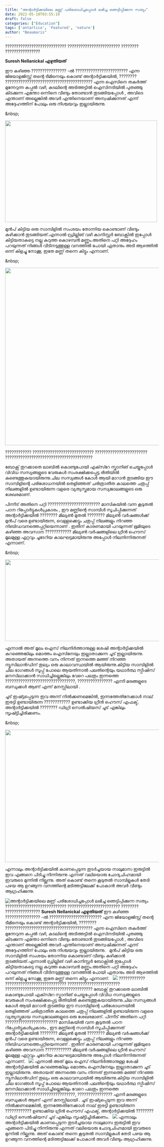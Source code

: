 ```yaml
---
title: "അന്റാർട്ടിക്കയിലെ മണ്ണ് പരിശോധിച്ചപ്പോൾ ലഭിച്ച ഞെട്ടിപ്പിക്കുന്ന സത്യം"
date: 2022-05-10T03:55:19
draft: false
categories: ["Education"]
tags: ['antartica', 'Featured', 'nature']
author: "Beaumaris"
---
```


???????????????????????????? ???????????????????????? ???????? ????????????????

<strong>Suresh Nellanickal എഴുതിയത് </strong>

ഈ കഴിഞ്ഞ ???????????????? -ൽ ???????????????????????? എന്ന ജിയോളജിസ്റ്റ് തന്റെ ടീമിനെയും കൊണ്ട് അന്റാർട്ടിക്കയിൽ, ???????? ???????????????????????????????????????? എന്ന ഐസിനെ തകർത്ത് മുന്നേറുന്ന കപ്പൽ വഴി, കടലിന്റെ അടിത്തട്ടിൽ ഐസിനടിയിൽ പുതഞ്ഞു കിടക്കുന്ന എന്തോ ഒന്നിനെ വീണ്ടും തോണ്ടാൻ തുടങ്ങിയപ്പോൾ , അവിടെ എന്താണ് അല്ലെങ്കിൽ അവർ എന്തിനെയാണ് അന്വഷിക്കുന്നത് എന്ന് അദ്ദേഹത്തിന് പോലും ഒരു നിശ്ചയവും ഇല്ലായിരുന്നു.

&amp;nbsp;

<img class="wp-image-333531 aligncenter" src="https://cdn.boolokam.com/articles/2022/05/fwfwfwwf.jpg" alt="" width="498" height="332" />

മുൻപ് കിട്ടിയ ഒരു സാമ്പിളിൽ സംശയം തോന്നിയ കൊണ്ടാണ് വീണ്ടും കുഴിക്കാൻ തുടങ്ങിയത്.എന്നാൽ ഡ്രില്ലിങ് വഴി കാനിസ്റ്റർ ബോക്സിൽ ഇപ്പോൾ കിട്ടിയതാകട്ടെ നല്ല കറുത്ത കൊഴമ്പൻ മണ്ണും.അതിനെ പറ്റി അദ്ദേഹം പറയുന്നത് നിങ്ങൾ വീടിനടുത്തുള്ള വനത്തിൽ പോയി ഏതാനും അടി ആഴത്തിൽ ഒന്ന് കിളച്ചു നോക്കൂ, ഇതേ മണ്ണ് തന്നെ കിട്ടും എന്നാണ്.

&amp;nbsp;

<img class="size-full wp-image-333530 aligncenter" src="https://cdn.boolokam.com/articles/2022/05/fefeffeee.jpg" alt="" width="519" height="580" />

???????????? ???????????????????????????? ???????????????????????? ????????????????????????????????????????

ബോക്സ്‌ തുറക്കാതെ ലാബിൽ കൊണ്ടുപോയി എക്സ്റേ സ്കാനിങ് ചെയ്തപ്പോൾ വിവിധ സസ്യങ്ങളുടെ വേരുകൾ സംരക്ഷിക്കപ്പെട്ട രീതിയിൽ കണ്ടെത്തുകയായിരുന്നു.ചില സസ്യങ്ങൾ കോൾ ആയി മാറാൻ തുടങ്ങിയ ഈ സാമ്പിളിന്റെ പരിശോധനയിൽ തെളിഞ്ഞത് ചരിത്രാതീത കാലത്തെ ചതുപ്പ് നിലങ്ങളിൽ ഉണ്ടായിരുന്ന വളരെ വ്യത്യസ്തമായ സസ്യജാലങ്ങളുടെ ഒരു ശേഖരമാണ്.

പിന്നീട് അതിനെ പറ്റി ???????????????????????? മാസികയിൽ വന്ന കൂടുതൽ പഠന റിപ്പോർട്ടുകൾപ്രകാരം , ഈ മണ്ണിന്റെ സാമ്പിൾ സൂചിപ്പിക്കുന്നത് അന്റാർട്ടിക്കയിൽ ???????? മില്യൺ മുതൽ ???????? മില്യൺ വർഷങ്ങൾക്ക് മുൻപ് വരെ ഉണ്ടായിരുന്ന, വെള്ളക്കെട്ടും ചതുപ്പ് നിലങ്ങളും നിറഞ്ഞ നിബിഡവനത്തെപ്പറ്റിയെന്നാണ് . ഇതിന് കാരണമായി പറയുന്നത് ഭൂമിയുടെ കഴിഞ്ഞ അവസാന ???????????? മില്യൺ വർഷങ്ങളിലെ ഗ്രീൻ ഹൌസ് മൂലമുള്ള ഏറ്റവും ചൂടേറിയ കാലഘട്ടമായിരുന്നു അപ്പോൾ നിലനിന്നിരുന്നത് എന്നാണ്.

&amp;nbsp;

<img class="wp-image-333529 aligncenter" src="https://cdn.boolokam.com/articles/2022/05/vdvddd.jpg" alt="" width="659" height="267" />

എന്നാൽ അത് മൂലം ഐസ് നിലനിർത്താനുള്ള ശേഷി അന്റാർട്ടിക്കയിൽ കുറഞ്ഞെങ്കിലും മൊത്തം ഐസിനേയും ഇല്ലാതാക്കുന്ന ചൂട് ഇല്ലായിരുന്നു. അതായത് അന്നത്തെ വനം നിന്നത് ഇന്നത്തെ മഞ്ഞ് നിറഞ്ഞ ന്യൂസിലാൻഡിന് തുല്യം ഒരു കാലാവസ്ഥയിൽ ആയിരുന്നു.കിട്ടിയ സാമ്പിളിൽ ചില ഭാഗങ്ങൾ സൂപ്പ് പോലെ ആയതിനാൽ പലതിന്റെയും യഥാർത്ഥ സ്പീഷിസ് മനസിലാക്കാൻ സാധിച്ചില്ലെങ്കിലും വേറെ പലതും ഇന്നത്തെ ????????????????????????????????, ???????????????? എന്നീ മരങ്ങളുടെ ബന്ധുക്കൾ ആണ് എന്ന് മനസ്സിലായി .

ചൂട് ഇഷ്ട്ടപ്പെടുന്ന ഇവ അന്ന് നിൽക്കണമെങ്കിൽ, ഇന്നത്തേതിനേക്കാൾ നാല് ഇരട്ടി ഉണ്ടായിരുന്ന ???????????? ഉണ്ടാക്കിയ ഗ്രീൻ ഹൌസ് എഫക്ട്, അന്റാർട്ടിക്കയിൽ ???????? ഡിഗ്രി സെൽഷിയസ് ചൂട് എങ്കിലും സൃഷ്ട്ടിച്ചിരിക്കണം.

&amp;nbsp;

<img class="size-full wp-image-333528 aligncenter" src="https://cdn.boolokam.com/articles/2022/05/bfbffbfb.jpg" alt="" width="660" height="433" />

എന്നാലും അന്റാർട്ടിക്കയിൽ കാണപ്പെടുന്ന തുടർച്ചയായ നാലുമാസ ഇരുട്ടിൽ ഇവ എങ്ങനെ പിടിച്ചു നിന്നിരുന്നു എന്നത് വലിയൊരു ചോദ്യചിഹ്നമായി ഇവരുടെ മുന്നിൽ നില്ക്കുന്നു. അത് കൊണ്ട് തന്നെ കൂടുതൽ സാമ്പിളുകൾ തേടി പഴയ ആ ഉറങ്ങുന്ന വനത്തിന്റെ മടിത്തട്ടിലേക്ക് പോകാൻ അവർ വീണ്ടും ആഗ്രഹിക്കുന്നു.


![അന്റാർട്ടിക്കയിലെ മണ്ണ് പരിശോധിച്ചപ്പോൾ ലഭിച്ച ഞെട്ടിപ്പിക്കുന്ന സത്യം](https://cdn.boolokam.com/articles/2022/05/fwfwfwwf.jpg)???????????????????????????? ???????????????????????? ???????? ???????????????? **Suresh Nellanickal എഴുതിയത്** ഈ കഴിഞ്ഞ ???????????????? -ൽ ???????????????????????? എന്ന ജിയോളജിസ്റ്റ് തന്റെ ടീമിനെയും കൊണ്ട് അന്റാർട്ടിക്കയിൽ, ???????? ???????????????????????????????????????? എന്ന ഐസിനെ തകർത്ത് മുന്നേറുന്ന കപ്പൽ വഴി, കടലിന്റെ അടിത്തട്ടിൽ ഐസിനടിയിൽ പുതഞ്ഞു കിടക്കുന്ന എന്തോ ഒന്നിനെ വീണ്ടും തോണ്ടാൻ തുടങ്ങിയപ്പോൾ , അവിടെ എന്താണ് അല്ലെങ്കിൽ അവർ എന്തിനെയാണ് അന്വഷിക്കുന്നത് എന്ന് അദ്ദേഹത്തിന് പോലും ഒരു നിശ്ചയവും ഇല്ലായിരുന്നു. &nbsp; മുൻപ് കിട്ടിയ ഒരു സാമ്പിളിൽ സംശയം തോന്നിയ കൊണ്ടാണ് വീണ്ടും കുഴിക്കാൻ തുടങ്ങിയത്.എന്നാൽ ഡ്രില്ലിങ് വഴി കാനിസ്റ്റർ ബോക്സിൽ ഇപ്പോൾ കിട്ടിയതാകട്ടെ നല്ല കറുത്ത കൊഴമ്പൻ മണ്ണും.അതിനെ പറ്റി അദ്ദേഹം പറയുന്നത് നിങ്ങൾ വീടിനടുത്തുള്ള വനത്തിൽ പോയി ഏതാനും അടി ആഴത്തിൽ ഒന്ന് കിളച്ചു നോക്കൂ, ഇതേ മണ്ണ് തന്നെ കിട്ടും എന്നാണ്. &nbsp; ![](https://cdn.boolokam.com/articles/2022/05/fefeffeee.jpg) ???????????? ???????????????????????????? ???????????????????????? ???????????????????????????????????????? ബോക്സ്‌ തുറക്കാതെ ലാബിൽ കൊണ്ടുപോയി എക്സ്റേ സ്കാനിങ് ചെയ്തപ്പോൾ വിവിധ സസ്യങ്ങളുടെ വേരുകൾ സംരക്ഷിക്കപ്പെട്ട രീതിയിൽ കണ്ടെത്തുകയായിരുന്നു.ചില സസ്യങ്ങൾ കോൾ ആയി മാറാൻ തുടങ്ങിയ ഈ സാമ്പിളിന്റെ പരിശോധനയിൽ തെളിഞ്ഞത് ചരിത്രാതീത കാലത്തെ ചതുപ്പ് നിലങ്ങളിൽ ഉണ്ടായിരുന്ന വളരെ വ്യത്യസ്തമായ സസ്യജാലങ്ങളുടെ ഒരു ശേഖരമാണ്. പിന്നീട് അതിനെ പറ്റി ???????????????????????? മാസികയിൽ വന്ന കൂടുതൽ പഠന റിപ്പോർട്ടുകൾപ്രകാരം , ഈ മണ്ണിന്റെ സാമ്പിൾ സൂചിപ്പിക്കുന്നത് അന്റാർട്ടിക്കയിൽ ???????? മില്യൺ മുതൽ ???????? മില്യൺ വർഷങ്ങൾക്ക് മുൻപ് വരെ ഉണ്ടായിരുന്ന, വെള്ളക്കെട്ടും ചതുപ്പ് നിലങ്ങളും നിറഞ്ഞ നിബിഡവനത്തെപ്പറ്റിയെന്നാണ് . ഇതിന് കാരണമായി പറയുന്നത് ഭൂമിയുടെ കഴിഞ്ഞ അവസാന ???????????? മില്യൺ വർഷങ്ങളിലെ ഗ്രീൻ ഹൌസ് മൂലമുള്ള ഏറ്റവും ചൂടേറിയ കാലഘട്ടമായിരുന്നു അപ്പോൾ നിലനിന്നിരുന്നത് എന്നാണ്. &nbsp; ![](https://cdn.boolokam.com/articles/2022/05/vdvddd.jpg) എന്നാൽ അത് മൂലം ഐസ് നിലനിർത്താനുള്ള ശേഷി അന്റാർട്ടിക്കയിൽ കുറഞ്ഞെങ്കിലും മൊത്തം ഐസിനേയും ഇല്ലാതാക്കുന്ന ചൂട് ഇല്ലായിരുന്നു. അതായത് അന്നത്തെ വനം നിന്നത് ഇന്നത്തെ മഞ്ഞ് നിറഞ്ഞ ന്യൂസിലാൻഡിന് തുല്യം ഒരു കാലാവസ്ഥയിൽ ആയിരുന്നു.കിട്ടിയ സാമ്പിളിൽ ചില ഭാഗങ്ങൾ സൂപ്പ് പോലെ ആയതിനാൽ പലതിന്റെയും യഥാർത്ഥ സ്പീഷിസ് മനസിലാക്കാൻ സാധിച്ചില്ലെങ്കിലും വേറെ പലതും ഇന്നത്തെ ????????????????????????????????, ???????????????? എന്നീ മരങ്ങളുടെ ബന്ധുക്കൾ ആണ് എന്ന് മനസ്സിലായി . ചൂട് ഇഷ്ട്ടപ്പെടുന്ന ഇവ അന്ന് നിൽക്കണമെങ്കിൽ, ഇന്നത്തേതിനേക്കാൾ നാല് ഇരട്ടി ഉണ്ടായിരുന്ന ???????????? ഉണ്ടാക്കിയ ഗ്രീൻ ഹൌസ് എഫക്ട്, അന്റാർട്ടിക്കയിൽ ???????? ഡിഗ്രി സെൽഷിയസ് ചൂട് എങ്കിലും സൃഷ്ട്ടിച്ചിരിക്കണം. &nbsp; ![](https://cdn.boolokam.com/articles/2022/05/bfbffbfb.jpg) എന്നാലും അന്റാർട്ടിക്കയിൽ കാണപ്പെടുന്ന തുടർച്ചയായ നാലുമാസ ഇരുട്ടിൽ ഇവ എങ്ങനെ പിടിച്ചു നിന്നിരുന്നു എന്നത് വലിയൊരു ചോദ്യചിഹ്നമായി ഇവരുടെ മുന്നിൽ നില്ക്കുന്നു. അത് കൊണ്ട് തന്നെ കൂടുതൽ സാമ്പിളുകൾ തേടി പഴയ ആ ഉറങ്ങുന്ന വനത്തിന്റെ മടിത്തട്ടിലേക്ക് പോകാൻ അവർ വീണ്ടും ആഗ്രഹിക്കുന്നു.
